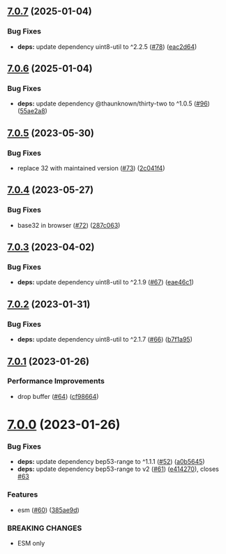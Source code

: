 ## [7.0.7](https://github.com/webtorrent/magnet-uri/compare/v7.0.6...v7.0.7) (2025-01-04)


### Bug Fixes

* **deps:** update dependency uint8-util to ^2.2.5 ([#78](https://github.com/webtorrent/magnet-uri/issues/78)) ([eac2d64](https://github.com/webtorrent/magnet-uri/commit/eac2d64f50e622574ca4bd91dcd059ed3e768e33))

## [7.0.6](https://github.com/webtorrent/magnet-uri/compare/v7.0.5...v7.0.6) (2025-01-04)


### Bug Fixes

* **deps:** update dependency @thaunknown/thirty-two to ^1.0.5 ([#96](https://github.com/webtorrent/magnet-uri/issues/96)) ([55ae2a8](https://github.com/webtorrent/magnet-uri/commit/55ae2a84c7e62fc933168301837f513fd606331c))

## [7.0.5](https://github.com/webtorrent/magnet-uri/compare/v7.0.4...v7.0.5) (2023-05-30)


### Bug Fixes

* replace 32 with maintained version ([#73](https://github.com/webtorrent/magnet-uri/issues/73)) ([2c041f4](https://github.com/webtorrent/magnet-uri/commit/2c041f40f77f5f7ca928faa1d919366ee1a4c53c))

## [7.0.4](https://github.com/webtorrent/magnet-uri/compare/v7.0.3...v7.0.4) (2023-05-27)


### Bug Fixes

* base32 in browser ([#72](https://github.com/webtorrent/magnet-uri/issues/72)) ([287c063](https://github.com/webtorrent/magnet-uri/commit/287c06310775917491d4d9a6a018d0368d7f8125))

## [7.0.3](https://github.com/webtorrent/magnet-uri/compare/v7.0.2...v7.0.3) (2023-04-02)


### Bug Fixes

* **deps:** update dependency uint8-util to ^2.1.9 ([#67](https://github.com/webtorrent/magnet-uri/issues/67)) ([eae46c1](https://github.com/webtorrent/magnet-uri/commit/eae46c1366848a2abc543a1c618f6853ef9e878b))

## [7.0.2](https://github.com/webtorrent/magnet-uri/compare/v7.0.1...v7.0.2) (2023-01-31)


### Bug Fixes

* **deps:** update dependency uint8-util to ^2.1.7 ([#66](https://github.com/webtorrent/magnet-uri/issues/66)) ([b7f1a95](https://github.com/webtorrent/magnet-uri/commit/b7f1a95c4e7a54ccc26e01a6bb212fc476623ad3))

## [7.0.1](https://github.com/webtorrent/magnet-uri/compare/v7.0.0...v7.0.1) (2023-01-26)


### Performance Improvements

* drop buffer ([#64](https://github.com/webtorrent/magnet-uri/issues/64)) ([cf98664](https://github.com/webtorrent/magnet-uri/commit/cf98664336bfe813c4d1d55a54229667c01f0962))

# [7.0.0](https://github.com/webtorrent/magnet-uri/compare/v6.2.0...v7.0.0) (2023-01-26)


### Bug Fixes

* **deps:** update dependency bep53-range to ^1.1.1 ([#52](https://github.com/webtorrent/magnet-uri/issues/52)) ([a0b5645](https://github.com/webtorrent/magnet-uri/commit/a0b5645e12367a7b714c9ad875d6fd862cbacbb8))
* **deps:** update dependency bep53-range to v2 ([#61](https://github.com/webtorrent/magnet-uri/issues/61)) ([e414270](https://github.com/webtorrent/magnet-uri/commit/e414270069c74796a48b83f53276372012ba3d7a)), closes [#63](https://github.com/webtorrent/magnet-uri/issues/63)


### Features

* esm ([#60](https://github.com/webtorrent/magnet-uri/issues/60)) ([385ae9d](https://github.com/webtorrent/magnet-uri/commit/385ae9d29b436f2b7c6e4c5769012ad4223e6ab8))


### BREAKING CHANGES

* ESM only
